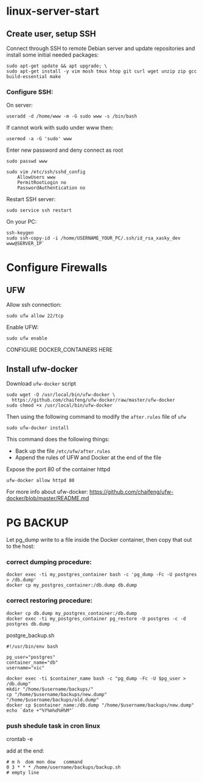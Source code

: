 # linux-server-start


## Create user, setup SSH

Connect through SSH to remote Debian server and update repositories and install some initial needed packages:

```
sudo apt-get update && apt upgrade; \
sudo apt-get install -y vim mosh tmux htop git curl wget unzip zip gcc build-essential make
```

### Configure SSH:

On server:
```
useradd -d /home/www -m -G sudo www -s /bin/bash
```
If cannot work with sudo under www then:
```
usermod -a -G 'sudo' www
```
Enter new password and deny connect as root
```
sudo passwd www

sudo vim /etc/ssh/sshd_config
    AllowUsers www
    PermitRootLogin no
    PasswordAuthentication no
```

Restart SSH server:

```
sudo service ssh restart
```
On your PC:
```
ssh-keygen
sudo ssh-copy-id -i /home/USERNAME_YOUR_PC/.ssh/id_rsa_xasky_dev www@SERVER_IP`
```

# Configure Firewalls
## UFW

Allow ssh connection:
```
sudo ufw allow 22/tcp
```
Enable UFW:
```
sudo ufw enable
```

CONFIGURE DOCKER_CONTAINERS HERE

## Install ufw-docker

Download `ufw-docker` script

    sudo wget -O /usr/local/bin/ufw-docker \
      https://github.com/chaifeng/ufw-docker/raw/master/ufw-docker
    sudo chmod +x /usr/local/bin/ufw-docker

Then using the following command to modify the `after.rules` file of `ufw`

    sudo ufw-docker install

This command does the following things:
- Back up the file `/etc/ufw/after.rules`
- Append the rules of UFW and Docker at the end of the file

Expose the port 80 of the container httpd

    ufw-docker allow httpd 80


For more info about ufw-docker:
https://github.com/chaifeng/ufw-docker/blob/master/README.md

# PG BACKUP

Let pg_dump write to a file inside the Docker container, then copy that out to the host:

### correct dumping procedure:
```
docker exec -ti my_postgres_container bash -c 'pg_dump -Fc -U postgres > /db.dump'
docker cp my_postgres_container:/db.dump db.dump
```
### correct restoring procedure:
```
docker cp db.dump my_postgres_container:/db.dump
docker exec -ti my_postgres_container pg_restore -U postgres -c -d postgres db.dump
```

postgre_backup.sh

```
#!/usr/bin/env bash

pg_user="postgres"
container_name="db"
username="vic"

docker exec -ti $container_name bash -c "pg_dump -Fc -U $pg_user > /db.dump"
mkdir "/home/$username/backups/"
cp "/home/$username/backups/new.dump" "/home/$username/backups/old.dump"
docker cp $container_name:/db.dump "/home/$username/backups/new.dump"
echo `date +"%Y%m%d%H%M"`
```

### push shedule task in cron linux

crontab -e

add at the end:

```
# m h  dom mon dow   command
0 3 * * * /home/username/backups/backup.sh
# empty line
```
